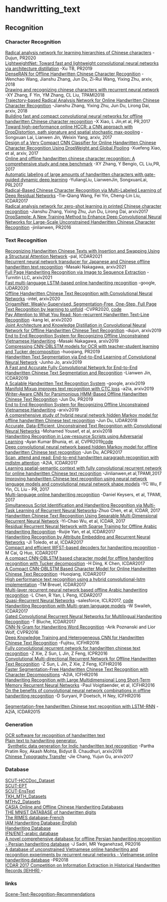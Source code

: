 # handwritting_text
## Recognition
### Character Recognition 
  [Radical analysis network for learning hierarchies of Chinese characters](https://www.sciencedirect.com/science/article/abs/pii/S0031320320301096) -Dujun, PR2020<br>
  [LightweightNet: Toward fast and lightweight convolutional neural networks via architecture distillation](https://www.sciencedirect.com/science/article/abs/pii/S0031320318303807) -Xu TB, PR2019<br>
  [DenseRAN for Offline Handwritten Chinese Character Recognition](https://arxiv.org/abs/1808.04134) -Wenchao Wang, Jianshu Zhang, Jun Du, Zi-Rui Wang, Yixing Zhu, arxiv, 2018<br>
  [Drawing and recognizing chinese characters with recurrent neural network](https://ieeexplore.ieee.org/abstract/document/7903730/) -XY Zhang, F Yin, YM Zhang, CL Liu, TPAMI2018<br>
  [Trajectory-based Radical Analysis Network for Online Handwritten Chinese Character Recognition](https://arxiv.org/abs/1801.10109) -Jianshu Zhang, Yixing Zhu, Jun Du, Lirong Dai, arxiv, 2018<br>
  [Building fast and compact convolutional neural networks for offline handwritten Chinese character recognition](https://arxiv.org/pdf/1702.07975) -X Xiao, L Jin,et al, PR,2017<br>
  [Toward high-performance online HCCR: a CNN approach with DropDistortion, path signature and spatial stochastic max-pooling](https://arxiv.org/abs/1702.07508) -Songxuan Lai, Lianwen Jin, Weixin Yang, arxiv, 2017<br>
  [Design of a Very Compact CNN Classifier for Online Handwritten Chinese Character Recognition Using DropWeight and Global Pooling](https://arxiv.org/abs/1705.05207) -Xuefeng Xiao, et al, arxiv, 2017<br>
  [Online and offline handwritten chinese character recognition: A comprehensive study and new benchmark](https://arxiv.org/pdf/1606.05763) -XY Zhang, Y Bengio, CL Liu,PR, 2017<br>
  [Automatic labeling of large amounts of handwritten characters with gate-guided dynamic deep learning](https://www.sciencedirect.com/science/article/pii/S0167865517303628) -YuliangLiu, LianwenJin, SongxuanLai, PRL2017<br>
  [Radical-Based Chinese Character Recognition via Multi-Labeled Learning of Deep Residual Networks](https://ieeexplore.ieee.org/abstract/document/8270031/) -Tie-Qiang Wang, Fei Yin, Cheng-Lin Liu, ICDAR2017<br>
  [Radical analysis network for zero-shot learning in printed Chinese character recognition](https://arxiv.org/abs/1711.01889) -Jianshu Zhang, Yixing Zhu, Jun Du, Lirong Dai, arxiv2017<br>
  [DropSample: A New Training Method to Enhance Deep Convolutional Neural Networks for Large-Scale Unconstrained Handwritten Chinese Character Recognition](https://arxiv.org/ftp/arxiv/papers/1505/1505.05354.pdf) -jinlianwen, PR2016<br>
### Text Recognition 
  [Recognizing Handwritten Chinese Texts with Insertion and Swapping Using a Structural Attention Network](https://link.springer.com/chapter/10.1007/978-3-030-86337-1_37) -pal, ICDAR2021<br>
  [Recurrent neural network transducer for Japanese and Chinese offline handwritten text recognition](https://arxiv.org/abs/2106.14459) -Masaki Nakagawa, arxiv2021<br>
  [Full Page Handwriting Recognition via Image to Sequence Extraction](https://arxiv.org/abs/2103.06450) -Turnitin LLC, arxiv2021<br>
  [Fast multi-language LSTM-based online handwriting recognition](https://link.springer.com/article/10.1007/s10032-020-00350-4) -google, IJDAR2020<br>
  [Offline Handwritten Chinese Text Recognition with Convolutional Neural Networks](https://arxiv.org/abs/2006.15619) -intel, arxiv2020<br>
  [OrigamiNet: Weakly-Supervised, Segmentation-Free, One-Step, Full Page Text Recognition by learning to unfold](https://arxiv.org/abs/2006.07491) -CVPR2020, [code](https://github.com/IntuitionMachines/OrigamiNet)<br>
  [Pay Attention to What You Read: Non-recurrent Handwritten Text-Line Recognition](https://arxiv.org/abs/2005.13044) -kang lei, arxiv2020<br>
  [Joint Architecture and Knowledge Distillation in Convolutional Neural Network for Offline Handwritten Chinese Text Recognition](https://arxiv.org/abs/1912.07806) -dujun, arxiv2019<br>
  [End to End Recognition System for Recognizing Offline Unconstrained Vietnamese Handwriting](https://arxiv.org/abs/1905.05381) -Masaki Nakagawa, arxiv2019<br>
  [Compressing CNN-DBLSTM models for OCR with teacher-student learning and Tucker decomposition](https://www.sciencedirect.com/science/article/abs/pii/S0031320319302547) -huoqiang, PR2019<br>
  [Handwritten Text Segmentation via End-to-End Learning of Convolutional Neural Network](https://arxiv.org/abs/1906.05229) -Junho Jo, arxiv2019<br>
  [A Fast and Accurate Fully Convolutional Network for End-to-End Handwritten Chinese Text Segmentation and Recognition](https://ieeexplore.ieee.org/abstract/document/8977956) -Lianwen Jin, ICDAR2019<br>
  [A Scalable Handwritten Text Recognition System](https://arxiv.org/abs/1904.09150) -google, arxiv2019<br>
  [Manifold Mixup improves text recognition with CTC loss](https://arxiv.org/abs/1903.04246) -a2ia, arxiv2019<br>
  [Writer-Aware CNN for Parsimonious HMM-Based Offline Handwritten Chinese Text Recognition](https://arxiv.org/abs/1812.09809) -Jun Du, PR2019<br>
  [End to End Recognition System for Recognizing Offline Unconstrained Vietnamese Handwriting](https://arxiv.org/abs/1905.05381) -arxiv2019<br>
  [A comprehensive study of hybrid neural network hidden Markov model for offline handwritten Chinese text recognition](http://staff.ustc.edu.cn/~jundu/Publications/publications/wang_journal_IJDAR.pdf) -Jun Du, IJDAR2018<br>
  [Accurate, Data-Efficient, Unconstrained Text Recognition with Convolutional Neural Networks](https://arxiv.org/abs/1812.11894) -Mohamed Yousef, et al, arxiv2018<br>
  [Handwriting Recognition in Low-resource Scripts using Adversarial Learning](https://arxiv.org/abs/1811.01396) -Ayan Kumar Bhunia, et. al, CVPR2019[code](https://github.com/AyanKumarBhunia/Handwriting_Recogition_using_Adversarial_Learning)<br>
  [Deep convolutional neural network based hidden Markov model for offline handwritten Chinese text recognition](http://staff.ustc.edu.cn/~jundu/Publications/publications/ACPR17-1.pdf) -Jun Du, ACPR2017<br>
  [Scan, attend and read: End-to-end handwritten paragraph recognition with mdlstm attention](https://ieeexplore.ieee.org/abstract/document/8270105/authors) -A2iA, ICDAR2017<br>
  [Learning spatial-semantic context with fully convolutional recurrent network for online handwritten Chinese text recognition](https://arxiv.org/pdf/1610.02616.pdf) -Jinlianwen,et al,TPAMI,2017<br>
  [Improving handwritten Chinese text recognition using neural network language models and convolutional neural network shape models](https://www.sciencedirect.com/science/article/pii/S0031320316304472) -YC Wu, F Yin, CL Liu - PR, 2017<br>
  [Multi-language online handwriting recognition](https://ieeexplore.ieee.org/stamp/stamp.jsp?arnumber=7478642) -Daniel Keysers, et al, TPAMI, 2017<br>
  [Simultaneous Script Identification and Handwriting Recognition via Multi-Task Learning of Recurrent Neural Networks](https://ieeexplore.ieee.org/abstract/document/8270023/)-Zhuo Chen, et al, ICDAR, 2017<br>
  [Handwritten Chinese Text Recognition Using Separable Multi-Dimensional Recurrent Neural Network](https://ieeexplore.ieee.org/abstract/document/8269953/) -Yi-Chao Wu, et al, ICDAR, 2017<br>
  [Residual Recurrent Neural Network with Sparse Training for Offline Arabic Handwriting Recognition](https://ieeexplore.ieee.org/abstract/document/8270102/) -Ruijie Yan, et al, ICDAR2017<br>
  [Handwriting Recognition by Attribute Embedding and Recurrent Neural Networks](http://www.cvc.uab.es/~afornes/publi/conferences/2017_ICDAR_JIToledo.pdf) -JI Toledo, et al, ICDAR2017<br>
  [Compact and efficient WFST-based decoders for handwriting recognition](https://ieeexplore.ieee.org/abstract/document/8269963/) -M Cai, Q Huo, ICDAR2017<br>
  [A compact CNN-DBLSTM based character model for offline handwriting recognition with Tucker decomposition](https://ieeexplore.ieee.org/abstract/document/8270020/) -H Ding, K Chen, ICDAR2017<br>
  [A Compact CNN-DBLSTM Based Character Model for Online Handwritten Chinese Text Recognition](https://ieeexplore.ieee.org/abstract/document/8270108) -Huoqiang, ICDAR2017<br>
  [High performance text recognition using a hybrid convolutional-lstm implementation](https://ieeexplore.ieee.org/abstract/document/8269943/) -TM Breuel, ICDAR2017<br>
  [Multi-layer recurrent neural network based offline Arabic handwriting recognition](http://ieeexplore.ieee.org/abstract/document/8067749/) -L Chen, R Yan, L Peng, ICDAR2017<br>
  [Quasi-Recurrent Neural Networks](https://arxiv.org/abs/1611.01576) -salesforce, ICLR2017, [code](https://github.com/salesforce/pytorch-qrnn)<br>
  [Handwriting Recognition with Multi-gram language models](http://grce.labri.fr/taladoc-sifed/pdf/Swaileh_handwritting-recognition-multi_final.pdf) -W Swaileh, ICDAR2017<br>
  [Gated Convolutional Recurrent Neural Networks for Multilingual Handwriting Recognition](http://www.tbluche.com/files/icdar17_gnn.pdf) -T Bluche, ICDAR2017<br>
  [CNN-N-Gram for Handwriting Word Recognition](http://openaccess.thecvf.com/content_cvpr_2016/papers/Poznanski_CNN-N-Gram_for_Handwriting_CVPR_2016_paper.pdf) -Arik Poznanski and Lior Wolf, CVPR2016<br>
  [Deep Knowledge Training and Heterogeneous CNN for Handwritten Chinese Text Recognition](https://ieeexplore.ieee.org/abstract/document/7814044) -Fujitsu, ICFHR2016<br>
  [Fully convolutional recurrent network for handwritten chinese text recognition](http://ieeexplore.ieee.org/abstract/document/7900261/) -Z Xie, Z Sun, L Jin, Z Feng, ICPR2016<br>
  [Convolutional Multi-directional Recurrent Network for Offline Handwritten Text Recognition](https://ieeexplore.ieee.org/abstract/document/7814070/) -Z Sun, L Jin, Z Xie, Z Feng, ICFHR2016<br>
  [Faster Segmentation-Free Handwritten Chinese Text Recognition with Character Decompositions](https://ieeexplore.ieee.org/abstract/document/7814119/) -A2iA, ICFHR2016<br>
  [Handwriting Recognition with Large Multidimensional Long Short-Term Memory Recurrent Neural Networks](https://ieeexplore.ieee.org/abstract/document/7814068/) -Paul Voigtlaender, et al, ICFHR2016<br>
  [On the benefits of convolutional neural network combinations in offline handwriting recognition](https://ieeexplore.ieee.org/abstract/document/7814062/) -D Suryani, P Doetsch, H Ney, ICFHR2016<br>  
  [Segmentation-free handwritten Chinese text recognition with LSTM-RNN](https://ieeexplore.ieee.org/abstract/document/7333746/) -A2iA, ICDAR2015<br>
   
### Generation
   [OCR software for recognition of handwritten text](https://github.com/Breta01/handwriting-ocr)<br>
   [Plain text to handwriting generator.](https://github.com/theSage21/handwritten)<br>
   [Synthetic data generation for Indic handwritten text recognition](https://arxiv.org/abs/1804.06254) -Partha Pratim Roy, Akash Mohta, Bidyut B. Chaudhuri, arxiv2018<br>
   [Chinese Typography Transfer]() -Jie Chang, Yujun Gu, arxiv2017<br>
### Database
   [SCUT-HCCDoc_Dataset](https://github.com/HCIILAB/SCUT-HCCDoc_Dataset_Release)<br>
   [SCUT-EPT](https://github.com/HCIILAB/SCUT-EPT_Dataset_Release)<br>
   [SCUT-EnsText](https://github.com/HCIILAB/SCUT-EnsText)<br>
   [TKH_MTH_Datasets](https://github.com/HCIILAB/TKH_MTH_Datasets_Release)<br>
   [MTHv2_Datasets](https://github.com/HCIILAB/MTHv2_Datasets_Release)<br>
   [CASIA Online and Offline Chinese Handwriting Databases](http://www.nlpr.ia.ac.cn/databases/handwriting/Home.html) <br>
   [THE MNIST DATABASE of handwritten digits](http://yann.lecun.com/exdb/mnist/)<br>
   [The RIMES database-French](http://www.a2ialab.com/doku.php?id=rimes_database:start)<br>
   [IAM Handwriting Database-English](http://www.fki.inf.unibe.ch/databases/iam-handwriting-database)<br>
   [Handwriting Database](https://www.gavo.t.u-tokyo.ac.jp/~qiao/database.html)<br>
   [IFN/ENIT-arabic database](http://www.ifnenit.com/)<br>
   [A novel comprehensive database for offline Persian handwriting recognition - Persian handwriting database](https://www.sciencedirect.com/science/article/pii/S0031320316300097) -J Sadri, MR Yeganehzad, PR2016<br>
   [A database of unconstrained Vietnamese online handwriting and recognition experiments by recurrent neural networks - Vietnamese online handwriting database](https://www.sciencedirect.com/science/article/pii/S0031320318300141) -PR2018<br>
   [ICDAR 2017 Competition on Information Extraction in Historical Handwritten Records (IEHHR) ](http://www.cvc.uab.es/5cofm/competition/) -
### links
   [Scene-Text-Recognition-Recommendations](https://github.com/HCIILAB/Scene-Text-Recognition-Recommendations)
